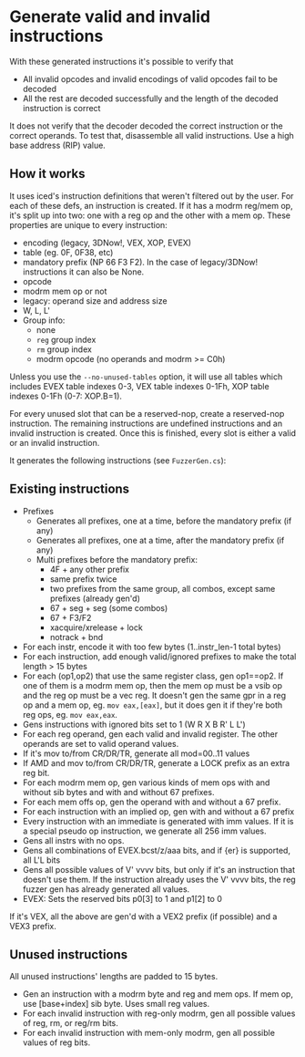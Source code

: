 # Generate valid and invalid instructions

With these generated instructions it's possible to verify that

- All invalid opcodes and invalid encodings of valid opcodes fail to be decoded
- All the rest are decoded successfully and the length of the decoded instruction is correct

It does not verify that the decoder decoded the correct instruction or the correct operands. To test that, disassemble all valid instructions. Use a high base address (RIP) value.

## How it works

It uses iced's instruction definitions that weren't filtered out by the user. For each of these defs, an instruction is created. If it has a modrm reg/mem op, it's split up into two: one with a reg op and the other with a mem op. These properties are unique to every instruction:

- encoding (legacy, 3DNow!, VEX, XOP, EVEX)
- table (eg. 0F, 0F38, etc)
- mandatory prefix (NP 66 F3 F2). In the case of legacy/3DNow! instructions it can also be None.
- opcode
- modrm mem op or not
- legacy: operand size and address size
- W, L, L'
- Group info:
  - none
  - `reg` group index
  - `rm` group index
  - modrm opcode (no operands and modrm >= C0h)

Unless you use the `--no-unused-tables` option, it will use all tables which includes EVEX table indexes 0-3, VEX table indexes 0-1Fh, XOP table indexes 0-1Fh (0-7: XOP.B=1).

For every unused slot that can be a reserved-nop, create a reserved-nop instruction. The remaining instructions are undefined instructions and an invalid instruction is created. Once this is finished, every slot is either a valid or an invalid instruction.

It generates the following instructions (see `FuzzerGen.cs`):

## Existing instructions

- Prefixes
  - Generates all prefixes, one at a time, before the mandatory prefix (if any)
  - Generates all prefixes, one at a time, after the mandatory prefix (if any)
  - Multi prefixes before the mandatory prefix:
    - 4F + any other prefix
    - same prefix twice
    - two prefixes from the same group, all combos, except same prefixes (already gen'd)
    - 67 + seg + seg (some combos)
    - 67 + F3/F2
    - xacquire/xrelease + lock
    - notrack + bnd
- For each instr, encode it with too few bytes (1..instr_len-1 total bytes)
- For each instruction, add enough valid/ignored prefixes to make the total length > 15 bytes
- For each (op1,op2) that use the same register class, gen op1==op2. If one of them
  is a modrm mem op, then the mem op must be a vsib op and the reg op must be a vec reg.
  It doesn't gen the same gpr in a reg op and a mem op, eg. `mov eax,[eax]`, but it
  does gen it if they're both reg ops, eg. `mov eax,eax`.
- Gens instructions with ignored bits set to 1 (W R X B R' L L')
- For each reg operand, gen each valid and invalid register. The other operands are set to valid operand values.
- If it's mov to/from CR/DR/TR, generate all mod=00..11 values
- If AMD and mov to/from CR/DR/TR, generate a LOCK prefix as an extra reg bit.
- For each modrm mem op, gen various kinds of mem ops with and without sib bytes and with and without 67 prefixes.
- For each mem offs op, gen the operand with and without a 67 prefix.
- For each instruction with an implied op, gen with and without a 67 prefix
- Every instruction with an immediate is generated with imm values. If it is a special pseudo op instruction, we generate all 256 imm values.
- Gens all instrs with no ops.
- Gens all combinations of EVEX.bcst/z/aaa bits, and if {er} is supported, all L'L bits
- Gens all possible values of V' vvvv bits, but only if it's an instruction that doesn't use them.
  If the instruction already uses the V' vvvv bits, the reg fuzzer gen has already generated all values.
- EVEX: Sets the reserved bits p0[3] to 1 and p1[2] to 0

If it's VEX, all the above are gen'd with a VEX2 prefix (if possible) and a VEX3 prefix.

## Unused instructions

All unused instructions' lengths are padded to 15 bytes.

- Gen an instruction with a modrm byte and reg and mem ops. If mem op, use [base+index] sib byte. Uses small reg values.
- For each invalid instruction with reg-only modrm, gen all possible values of reg, rm, or reg/rm bits.
- For each invalid instruction with mem-only modrm, gen all possible values of reg bits.
